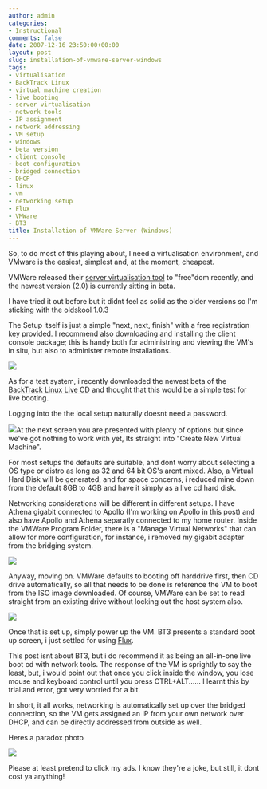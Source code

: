 ```yaml
---
author: admin
categories:
- Instructional
comments: false
date: 2007-12-16 23:50:00+00:00
layout: post
slug: installation-of-vmware-server-windows
tags:
- virtualisation
- BackTrack Linux
- virtual machine creation
- live booting
- server virtualisation
- network tools
- IP assignment
- network addressing
- VM setup
- windows
- beta version
- client console
- boot configuration
- bridged connection
- DHCP
- linux
- vm
- networking setup
- Flux
- VMWare
- BT3
title: Installation of VMWare Server (Windows)
---
```



So, to do most of this playing about, I need a virtualisation environment, and VMware is the easiest, simplest and, at the moment, cheapest.

VMWare released their [server virtualisation tool](http://www.vmware.com/products/server/) to "free"dom recently, and the newest version (2.0) is currently sitting in beta.

I have tried it out before but it didnt feel as solid as the older versions so I'm sticking with the oldskool 1.0.3

The Setup itself is just a simple "next, next, finish" with a free registration key provided. I recommend also downloading and installing the client console package; this is handy both for administring and viewing the VM's in situ, but also to administer remote installations.

[![](http://bp2.blogger.com/_ZZeoHBuNcEU/R2W73YD-kMI/AAAAAAAAA4U/HBKJT0ouyFw/s320/Untitled-1.jpg)](http://bp2.blogger.com/_ZZeoHBuNcEU/R2W73YD-kMI/AAAAAAAAA4U/HBKJT0ouyFw/s1600-h/Untitled-1.jpg)

As for a test system, i recently downloaded the newest beta of the [BackTrack Linux Live CD](http://forums.remote-exploit.org/showthread.php?p=56678) and thought that this would be a simple test for live booting.

Logging into the the local setup naturally doesnt need a password.

[![](http://bp1.blogger.com/_ZZeoHBuNcEU/R2W8kID-kNI/AAAAAAAAA4c/92K6CvP5fYw/s200/Untitled-2.jpg)](http://bp1.blogger.com/_ZZeoHBuNcEU/R2W8kID-kNI/AAAAAAAAA4c/92K6CvP5fYw/s1600-h/Untitled-2.jpg)At the next screen you are presented with plenty of options but since we've got nothing to work with yet, Its straight into "Create New Virtual Machine".

For most setups the defaults are suitable, and dont worry about selecting a OS type or distro as long as 32 and 64 bit OS's arent mixed.  Also, a Virtual Hard Disk will be generated, and for space concerns, i reduced mine down from the default 8GB to 4GB and have it simply as a live cd hard disk.

Networking considerations will be different in different setups. I have Athena gigabit connected to Apollo (I'm working on Apollo in this post) and also have Apollo and Athena separatly connected to my home router. Inside the VMWare Program Folder, there is a "Manage Virtual Networks" that can allow for more configuration, for instance, i removed my gigabit adapter from the bridging system.

[![](http://bp3.blogger.com/_ZZeoHBuNcEU/R2W-JoD-kOI/AAAAAAAAA4k/6KvPl9imvOM/s200/Untitled-3.jpg)](http://bp3.blogger.com/_ZZeoHBuNcEU/R2W-JoD-kOI/AAAAAAAAA4k/6KvPl9imvOM/s1600-h/Untitled-3.jpg)

Anyway, moving on. VMWare defaults to booting off harddrive first, then CD drive automatically, so all that needs to be done is reference the VM to boot from the ISO image downloaded. Of course, VMWare can be set to read straight from an existing drive without locking out the host system also.

[![](http://bp2.blogger.com/_ZZeoHBuNcEU/R2W-_YD-kPI/AAAAAAAAA4s/WbfmJCXDruo/s200/Untitled-4.jpg)](http://bp2.blogger.com/_ZZeoHBuNcEU/R2W-_YD-kPI/AAAAAAAAA4s/WbfmJCXDruo/s1600-h/Untitled-4.jpg)

Once that is set up, simply power up the VM. BT3 presents a standard boot up screen, i just settled for using [Flux](http://fluxbox.sourceforge.net/).

This post isnt about BT3, but i do recommend it as being an all-in-one live boot cd with network tools. The response of the VM is sprightly to say the least, but, i would point out that once you click inside the window, you lose mouse and keyboard control until you press CTRL+ALT...... I learnt this by trial and error, got very worried for a bit.

In short, it all works, networking is automatically set up over the bridged connection, so the VM gets assigned an IP from your own network over DHCP, and can be directly addressed from outside as well.

Heres a paradox photo

[![](http://bp3.blogger.com/_ZZeoHBuNcEU/R2XAVoD-kQI/AAAAAAAAA40/N34qTQQkXfY/s200/Untitled-5.jpg)](http://bp3.blogger.com/_ZZeoHBuNcEU/R2XAVoD-kQI/AAAAAAAAA40/N34qTQQkXfY/s1600-h/Untitled-5.jpg)

Please at least pretend to click my ads. I know they're a joke, but still, it dont cost ya anything!
